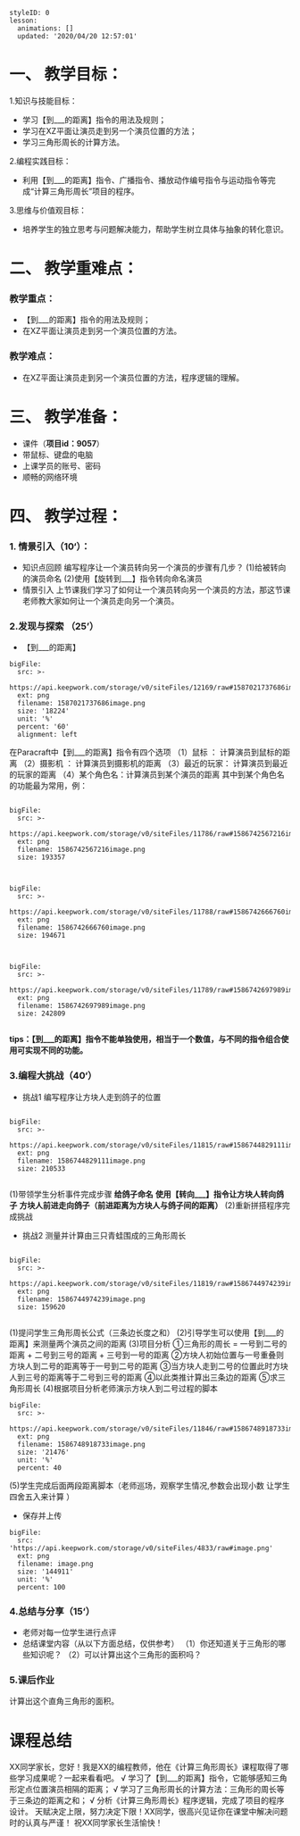  

<style>
  .markdown-body hr {
    height: 1px;
  }
</style>





```@Lesson
styleID: 0
lesson:
  animations: []
  updated: '2020/04/20 12:57:01'

```


# **一、	教学目标：**
1.知识与技能目标：
* 学习【到___的距离】指令的用法及规则；
* 学习在XZ平面让演员走到另一个演员位置的方法；
* 学习三角形周长的计算方法。

2.编程实践目标：
* 利用【到___的距离】指令、广播指令、播放动作编号指令与运动指令等完成“计算三角形周长”项目的程序。

3.思维与价值观目标：
* 培养学生的独立思考与问题解决能力，帮助学生树立具体与抽象的转化意识。

# **二、	教学重难点：**

### 教学重点：
* 【到___的距离】指令的用法及规则；
* 在XZ平面让演员走到另一个演员位置的方法。
### 教学难点：
* 在XZ平面让演员走到另一个演员位置的方法，程序逻辑的理解。
# **三、	教学准备：**
* 课件（**项目id：9057**）
* 带鼠标、键盘的电脑
* 上课学员的账号、密码
* 顺畅的网络环境


# **四、	教学过程：**
### **1.	情景引入（10‘）：**
* 知识点回顾
  编写程序让一个演员转向另一个演员的步骤有几步？
  (1)给被转向的演员命名
  (2)使用【旋转到___】指令转向命名演员     
 * 情景引入
   上节课我们学习了如何让一个演员转向另一个演员的方法，那这节课老师教大家如何让一个演员走向另一个演员。
### **2.发现与探索	（25’）**
* 【到___的距离】
     
 
 
 
```@BigFile
bigFile:
  src: >-
    https://api.keepwork.com/storage/v0/siteFiles/12169/raw#1587021737686image.png
  ext: png
  filename: 1587021737686image.png
  size: '18224'
  unit: '%'
  percent: '60'
  alignment: left

```

在Paracraft中【到___的距离】指令有四个选项
（1）鼠标  ： 计算演员到鼠标的距离
（2）摄影机 ：     计算演员到摄影机的距离
（3）最近的玩家：   计算演员到最近的玩家的距离
（4）某个角色名：计算演员到某个演员的距离
其中到某个角色名的功能最为常用，例：
 
```@BigFile

bigFile:
  src: >-
    https://api.keepwork.com/storage/v0/siteFiles/11786/raw#1586742567216image.png
  ext: png
  filename: 1586742567216image.png
  size: 193357
          
```


```@BigFile

bigFile:
  src: >-
    https://api.keepwork.com/storage/v0/siteFiles/11788/raw#1586742666760image.png
  ext: png
  filename: 1586742666760image.png
  size: 194671
          
```

```@BigFile

bigFile:
  src: >-
    https://api.keepwork.com/storage/v0/siteFiles/11789/raw#1586742697989image.png
  ext: png
  filename: 1586742697989image.png
  size: 242809
          
```

**tips：【到___的距离】指令不能单独使用，相当于一个数值，与不同的指令组合使用可实现不同的功能。**






  
  
### **3.编程大挑战（40‘）**
* 挑战1
  编写程序让方块人走到鸽子的位置 
 
     
 
```@BigFile

bigFile:
  src: >-
    https://api.keepwork.com/storage/v0/siteFiles/11815/raw#1586744829111image.png
  ext: png
  filename: 1586744829111image.png
  size: 210533
          
```

(1)带领学生分析事件完成步骤
  **给鸽子命名**
  **使用【转向___】指令让方块人转向鸽子**
  **方块人前进走向鸽子（前进距离为方块人与鸽子间的距离）**
(2)重新拼搭程序完成挑战
* 挑战2
  测量并计算由三只青蛙围成的三角形周长
  
 
```@BigFile

bigFile:
  src: >-
    https://api.keepwork.com/storage/v0/siteFiles/11819/raw#1586744974239image.png
  ext: png
  filename: 1586744974239image.png
  size: 159620
          
```
(1)提问学生三角形周长公式（三条边长度之和）
(2)引导学生可以使用【到___的距离】来测量两个演员之间的距离
(3)项目分析
  ①三角形的周长 = 一号到二号的距离 + 二号到三号的距离 + 三号到一号的距离
  ②方块人初始位置与一号重叠则方块人到二号的距离等于一号到二号的距离
  ③当方块人走到二号的位置此时方块人到三号的距离等于二号到三号的距离
  ④以此类推计算出三条边的距离
  ⑤求三角形周长
(4)根据项目分析老师演示方块人到二号过程的脚本
 
```@BigFile
bigFile:
  src: >-
    https://api.keepwork.com/storage/v0/siteFiles/11846/raw#1586748918733image.png
  ext: png
  filename: 1586748918733image.png
  size: '21476'
  unit: '%'
  percent: 40

```
(5)学生完成后面两段距离脚本（老师巡场，观察学生情况,参数会出现小数 让学生四舍五入来计算 ）
* 保存并上传



```@BigFile
bigFile:
  src: 'https://api.keepwork.com/storage/v0/siteFiles/4833/raw#image.png'
  ext: png
  filename: image.png
  size: '144911'
  unit: '%'
  percent: 100

```



### **4.总结与分享（15‘）**
* 老师对每一位学生进行点评
* 总结课堂内容（从以下方面总结，仅供参考）
（1）你还知道关于三角形的哪些知识呢？
（2）可以计算出这个三角形的面积吗？
### **5.课后作业**
计算出这个直角三角形的面积。
 
 



# **课程总结**



XX同学家长，您好！我是XX的编程教师，他在《计算三角形周长》课程取得了哪些学习成果呢？一起来看看吧。
√ 学习了【到___的距离】指令，它能够感知三角形定点位置演员相隔的距离；
√ 学习了三角形周长的计算方法：三角形的周长等于三条边的距离之和；
√ 分析《计算三角形周长》程序逻辑，完成了项目的程序设计。
天赋决定上限，努力决定下限！XX同学，很高兴见证你在课堂中解决问题时的认真与严谨！
祝XX同学家长生活愉快！

















